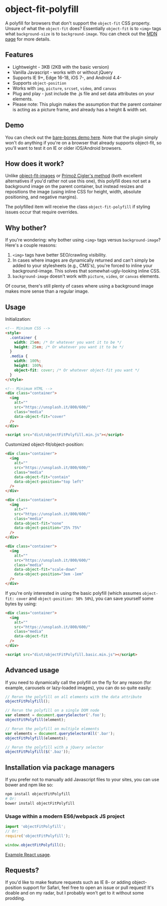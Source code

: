# object-fit-polyfill

A polyfill for browsers that don't support the `object-fit` CSS property. Unsure of what the `object-fit` does? Essentially `object-fit` is to `<img>` tags what `background-size` is to `background-image`. You can check out the [MDN page](https://developer.mozilla.org/en-US/docs/Web/CSS/object-fit) for more details.

## Features

- Lightweight - 3KB (2KB with the basic version)
- Vanilla Javascript - works with or without jQuery
- Supports IE 9+, Edge 16-18, iOS 7-, and Android 4.4-
- Supports `object-position`
- Works with `img`, `picture`, `srcset`, `video`, and `canvas`
- Plug and play - just include the .js file and set data attributes on your elements.
- Please note: This plugin makes the assumption that the parent container is acting as a picture frame, and already has a height & width set.

## Demo

You can check out the [bare-bones demo here](http://constancecchen.github.io/object-fit-polyfill/demo/). Note that the plugin simply won't do anything if you're on a browser that already supports object-fit, so you'll want to test it on IE or older iOS/Android browsers.

## How does it work?

Unlike [object-fit-images](https://github.com/bfred-it/object-fit-images) or [Primož Cigler's method](https://medium.com/@primozcigler/neat-trick-for-css-object-fit-fallback-on-edge-and-other-browsers-afbc53bbb2c3#.17fpxgk0w) (both excellent alternatives if you'd rather not use this one), this polyfill does not set a background image on the parent container, but instead resizes and repositions the image (using inline CSS for height, width, absolute positioning, and negative margins).

The polyfilled item will receive the class `object-fit-polyfill` if styling issues occur that require overrides.

## Why bother?

If you're wondering: why bother using `<img>` tags versus `background-image`? Here's a couple reasons:

1. `<img>` tags have better SEO/crawling visibility.
2. In cases where images are dynamically returned and can't simply be added to your stylesheets (e.g., CMS's), you're forced to inline your background-image. This solves that somewhat-ugly-looking inline CSS.
3. `background-image` doesn't work with `picture`, `video`, or `canvas` elements.

Of course, there's still plenty of cases where using a background image makes more sense than a regular image.

## Usage

Initialization:

```html
<!-- Minimum CSS -->
<style>
  .container {
    width: 25em; /* Or whatever you want it to be */
    height: 25em; /* Or whatever you want it to be */
  }
  .media {
    width: 100%;
    height: 100%;
    object-fit: cover; /* Or whatever object-fit you want */
  }
</style>

<!-- Minimum HTML -->
<div class="container">
  <img
    alt=""
    src="https://unsplash.it/800/600/"
    class="media"
    data-object-fit="cover"
  />
</div>

<script src="dist/objectFitPolyfill.min.js"></script>
```

Customized object-fit/object-position:

```html
<div class="container">
  <img
    alt=""
    src="https://unsplash.it/800/600/"
    class="media"
    data-object-fit="contain"
    data-object-position="top left"
  />
</div>

<div class="container">
  <img
    alt=""
    src="https://unsplash.it/800/600/"
    class="media"
    data-object-fit="none"
    data-object-position="25% 75%"
  />
</div>

<div class="container">
  <img
    alt=""
    src="https://unsplash.it/800/600/"
    class="media"
    data-object-fit="scale-down"
    data-object-position="3em -1em"
  />
</div>
```

If you're only interested in using the basic polyfill (which assumes `object-fit: cover` and `object-position: 50% 50%`), you can save yourself some bytes by using:

```html
<div class="container">
  <img
    alt=""
    src="https://unsplash.it/800/600/"
    class="media"
    data-object-fit
  />
</div>

<script src="dist/objectFitPolyfill.basic.min.js"></script>
```

## Advanced usage

If you need to dynamically call the polyfill on the fly for any reason (for example, carousels or lazy-loaded images), you can do so quite easily:

```js
// Rerun the polyfill on all elements with the data attribute
objectFitPolyfill();

// Rerun the polyfill on a single DOM node
var element = document.querySelector('.foo');
objectFitPolyfill(element);

// Rerun the polyfill on multiple elements
var elements = document.querySelectorAll('.bar');
objectFitPolyfill(elements);

// Rerun the polyfill with a jQuery selector
objectFitPolyfill($('.baz'));
```

## Installation via package managers

If you prefer not to manually add Javascript files to your sites, you can use bower and npm like so:

```sh
npm install objectFitPolyfill
# Or:
bower install objectFitPolyfill
```

### Usage within a modern ES6/webpack JS project

```js
import 'objectFitPolyfill';
// Or:
require('objectFitPolyfill');

window.objectFitPolyfill();
```

[Example React usage](https://github.com/constancecchen/object-fit-polyfill/issues/54#issuecomment-525904688).

## Requests?

If you'd like to make feature requests such as IE 8- or adding object-position support for Safari, feel free to open an issue or pull request! It's doable and on my radar, but I probably won't get to it without some prodding.
